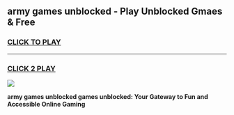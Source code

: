 
## army games unblocked - Play Unblocked Gmaes & Free
<h3>
<a href="https://news.freeplayer.one?title=army_games_unblocked&ref=23F">CLICK TO PLAY</a></h3>
<hr>

<h3>
<a href="https://news.freeplayer.one?title=army_games_unblocked&ref=23F">CLICK 2 PLAY</a>
  
</h3>

<a href="https://news.freeplayer.one?title=army_games_unblocked&ref=23F/"><img src="https://clearcache.store/games.png"></a>


**army games unblocked games unblocked: Your Gateway to Fun and Accessible Online Gaming**
